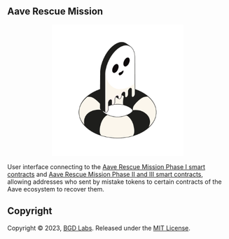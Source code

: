 ## Aave Rescue Mission

<p align="center">
<img src="./rescue-icon.png" width="300">
</p>

User interface connecting to the [Aave Rescue Mission Phase I smart contracts](https://etherscan.io/address/0xa88c6D90eAe942291325f9ae3c66f3563B93FE10#code) and [Aave Rescue Mission Phase II and III smart contracts](https://etherscan.io/address/0xa88c6D90eAe942291325f9ae3c66f3563B93FE10#code), allowing addresses who sent by mistake tokens to certain contracts of the Aave ecosystem to recover them.

## Copyright
Copyright © 2023, [BGD Labs](https://bgdlabs.com/). Released under the [MIT License](./LICENSE).

